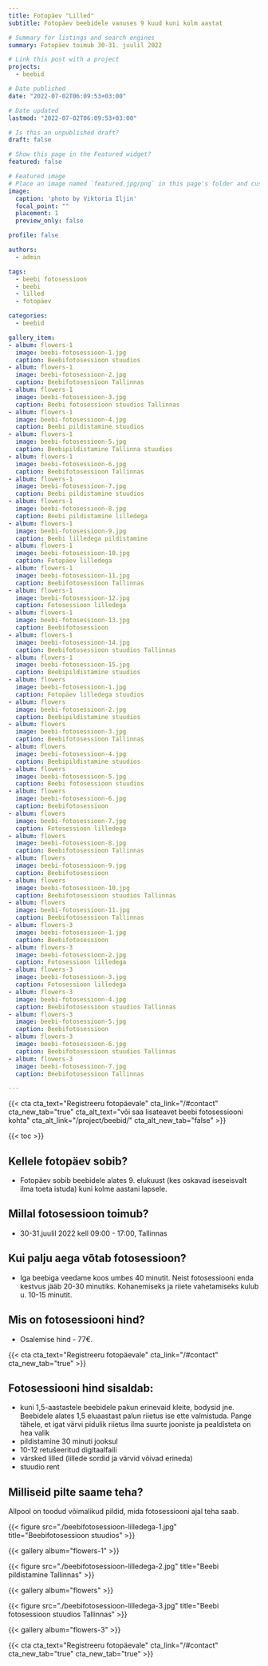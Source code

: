 ```yaml
---
title: Fotopäev "Lilled"
subtitle: Fotopäev beebidele vanuses 9 kuud kuni kolm aastat

# Summary for listings and search engines
summary: Fotopäev toimub 30-31. juulil 2022

# Link this post with a project
projects: 
  - beebid

# Date published
date: "2022-07-02T06:09:53+03:00"

# Date updated
lastmod: "2022-07-02T06:09:53+03:00"

# Is this an unpublished draft?
draft: false

# Show this page in the Featured widget?
featured: false

# Featured image
# Place an image named `featured.jpg/png` in this page's folder and customize its options here.
image:
  caption: 'photo by Viktoria Iljin'
  focal_point: ""
  placement: 1
  preview_only: false

profile: false

authors:
  - admin

tags:
  - beebi fotosessioon
  - beebi
  - lilled
  - fotopäev

categories:
  - beebid

gallery_item:
- album: flowers-1
  image: beebi-fotosessioon-1.jpg
  caption: Beebifotosessioon stuudios 
- album: flowers-1
  image: beebi-fotosessioon-2.jpg
  caption: Beebifotosessioon Tallinnas
- album: flowers-1
  image: beebi-fotosessioon-3.jpg
  caption: Beebi fotosessioon stuudios Tallinnas
- album: flowers-1
  image: beebi-fotosessioon-4.jpg
  caption: Beebi pildistamine stuudios 
- album: flowers-1
  image: beebi-fotosessioon-5.jpg
  caption: Beebipildistamine Tallinna stuudios
- album: flowers-1
  image: beebi-fotosessioon-6.jpg
  caption: Beebifotosessioon Tallinnas
- album: flowers-1
  image: beebi-fotosessioon-7.jpg
  caption: Beebi pildistamine stuudios
- album: flowers-1
  image: beebi-fotosessioon-8.jpg
  caption: Beebi pildistamine lilledega
- album: flowers-1
  image: beebi-fotosessioon-9.jpg
  caption: Beebi lilledega pildistamine
- album: flowers-1
  image: beebi-fotosessioon-10.jpg
  caption: Fotopäev lilledega
- album: flowers-1
  image: beebi-fotosessioon-11.jpg
  caption: Beebifotosessioon Tallinnas
- album: flowers-1
  image: beebi-fotosessioon-12.jpg
  caption: Fotosessioon lilledega
- album: flowers-1
  image: beebi-fotosessioon-13.jpg
  caption: Beebifotosessioon
- album: flowers-1
  image: beebi-fotosessioon-14.jpg
  caption: Beebifotosessioon stuudios Tallinnas
- album: flowers-1
  image: beebi-fotosessioon-15.jpg
  caption: Beebipildistamine stuudios
- album: flowers
  image: beebi-fotosessioon-1.jpg
  caption: Fotopäev lilledega stuudios
- album: flowers
  image: beebi-fotosessioon-2.jpg
  caption: Beebipildistamine stuudios
- album: flowers
  image: beebi-fotosessioon-3.jpg
  caption: Beebifotosessioon Tallinnas
- album: flowers
  image: beebi-fotosessioon-4.jpg
  caption: Beebipildistamine stuudios
- album: flowers
  image: beebi-fotosessioon-5.jpg
  caption: Beebi fotosessioon stuudios
- album: flowers
  image: beebi-fotosessioon-6.jpg
  caption: Beebifotosessioon
- album: flowers
  image: beebi-fotosessioon-7.jpg
  caption: Fotosessioon lilledega
- album: flowers
  image: beebi-fotosessioon-8.jpg
  caption: Beebifotosessioon Tallinnas
- album: flowers
  image: beebi-fotosessioon-9.jpg
  caption: Beebifotosessioon
- album: flowers
  image: beebi-fotosessioon-10.jpg
  caption: Beebifotosessioon stuudios Tallinnas
- album: flowers
  image: beebi-fotosessioon-11.jpg
  caption: Beebifotosessioon Tallinnas
- album: flowers-3
  image: beebi-fotosessioon-1.jpg
  caption: Beebifotosessioon
- album: flowers-3
  image: beebi-fotosessioon-2.jpg
  caption: Fotosessioon lilledega
- album: flowers-3
  image: beebi-fotosessioon-3.jpg
  caption: Fotosessioon lilledega
- album: flowers-3
  image: beebi-fotosessioon-4.jpg
  caption: Beebifotosessioon stuudios Tallinnas
- album: flowers-3
  image: beebi-fotosessioon-5.jpg
  caption: Beebifotosessioon
- album: flowers-3
  image: beebi-fotosessioon-6.jpg
  caption: Beebifotosessioon stuudios Tallinnas
- album: flowers-3
  image: beebi-fotosessioon-7.jpg
  caption: Beebifotosessioon Tallinnas

---
```

{{< cta cta_text="Registreeru fotopäevale" cta_link="/#contact" cta_new_tab="true" cta_alt_text="või saa lisateavet beebi fotosessiooni kohta" cta_alt_link="/project/beebid/" cta_alt_new_tab="false" >}}

{{< toc >}}

## Kellele fotopäev sobib?
- Fotopäev sobib beebidele alates 9. elukuust (kes oskavad iseseisvalt ilma toeta istuda) kuni kolme aastani lapsele.

## Millal fotosessioon toimub?
- 30-31.juulil 2022 kell 09:00 - 17:00, Tallinnas

## Kui palju aega võtab fotosessioon?
- Iga beebiga veedame koos umbes 40 minutit. Neist fotosessiooni enda kestvus jääb 20-30 minutiks. Kohanemiseks ja riiete vahetamiseks kulub u. 10-15 minutit.

## Mis on fotosessiooni hind?
- Osalemise hind - 77€.

{{< cta cta_text="Registreeru fotopäevale" cta_link="/#contact" cta_new_tab="true" >}}

## Fotosessiooni hind sisaldab:
- kuni 1,5-aastastele beebidele pakun erinevaid kleite, bodysid jne. Beebidele alates 1,5 eluaastast palun riietus ise ette valmistuda. Pange tähele, et igat värvi pidulik riietus ilma suurte jooniste ja pealdisteta on hea valik
- pildistamine 30 minuti jooksul
- 10-12 retušeeritud digitaalfaili
- värsked lilled (lillede sordid ja värvid võivad erineda)
- stuudio rent

## Milliseid pilte saame teha?
Allpool on toodud võimalikud pildid, mida fotosessiooni ajal teha saab.

{{< figure src="./beebifotosessioon-lilledega-1.jpg" title="Beebifotosessioon stuudios" >}}

{{< gallery album="flowers-1" >}}

{{< figure src="./beebifotosessioon-lilledega-2.jpg" title="Beebi pildistamine Tallinnas" >}}

{{< gallery album="flowers" >}}

{{< figure src="./beebifotosessioon-lilledega-3.jpg" title="Beebi fotosessioon stuudios Tallinnas" >}}

{{< gallery album="flowers-3" >}}

{{< cta cta_text="Registreeru fotopäevale" cta_link="/#contact" cta_new_tab="true" cta_new_tab="true" >}}